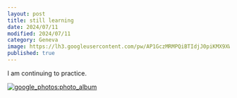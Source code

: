 ```yaml
---
layout: post
title: still learning
date: 2024/07/11
modified: 2024/07/11
category: Geneva
image: https://lh3.googleusercontent.com/pw/AP1GczMRMPQiBTIdjJ0piKMX9XW6NTajXBlSK8XfK9OXRkMwbEtKaq_uu-C1UNUTSb8S0amylrSP1l3Kz4yyaYtPIXa5tZGqcz-4ij8CR1qSCL5_ZBVN8ply=s0-no
published: true
---
```


I am continuing to practice.






[![google_photos:photo_album](https://lh3.googleusercontent.com/pw/AP1GczMRMPQiBTIdjJ0piKMX9XW6NTajXBlSK8XfK9OXRkMwbEtKaq_uu-C1UNUTSb8S0amylrSP1l3Kz4yyaYtPIXa5tZGqcz-4ij8CR1qSCL5_ZBVN8ply)](https://photos.app.goo.gl/YmE5LUdAYKAKfJTo7)
